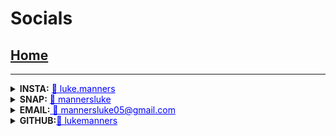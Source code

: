 
# Socials
## [Home](index)
---------------
<details>
  <summary><strong>INSTA:</strong> <a href="https://www.instagram.com/luke.manners/" style="color:blue">📸 luke.manners</a><br></summary>
 
  ![bam](images/instagram.png)
</details>

<details>
  <summary><strong>SNAP:</strong> <a href="https://www.snapchat.com/add/mannersluke"  style="color:blue">👻 mannersluke  </a><br></summary>
  
  ![images/snapchat.jpg]([https://github.com/lukemanners/site/blob/gh-pages/images/snapchat.jpg?raw=true])
</details>
<details>
  <summary><strong>EMAIL:</strong><a href="mailto:mannersluke05@gmail.com" style="color:blue"> 📧 mannersluke05@gmail.com</a><br></summary>
 
  ![bam](images/email.png)
</details>

<details>
  <summary><strong>GITHUB:</strong><a href="https://github.com/lukemanners" style="color:blue">🦑 lukemanners</a><br></summary>
 
  ![bam](images/instagram.png)
</details>
<link rel="icon" type="image/x-icon" href="favicon.ico?">

